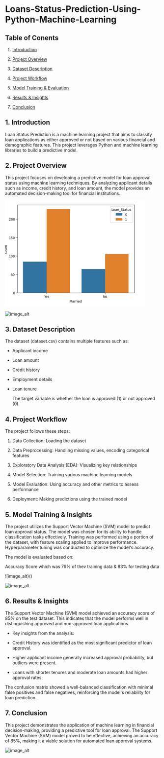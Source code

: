 # Loans-Status-Prediction-Using-Python-Machine-Learning

## Table of Conents

1. [Introduction](#introduction)

2. [Project Overview](#project-overview)

3. [Dataset Description](#dataset-description)

4. [Project Workflow](#project-workflow)

5. [Model Training & Evaluation](#model-transition-and-evaluation)

6. [Results & Insights](#results-&-insights)

7. [Conclusion](#conclusion)

## 1. Introduction

Loan Status Prediction is a machine learning project that aims to classify loan applications as either approved or not based on various financial and demographic features. This project leverages Python and machine learning libraries to build a predictive model.

## 2. Project Overview

This project focuses on developing a predictive model for loan approval status using machine learning techniques. By analyzing applicant details such as income, credit history, and loan amount, the model provides an automated decision-making tool for financial institutions.

![image_alt](https://github.com/Shamiso-Tirivanhu/Loans-Status-Prediction-Using-Python-Machine-Learning/blob/3988c0a19cd53d787625512c9fc542344006b506/Loan%20Status%20and%20Married%20.png)








![image_alt]()

## 3. Dataset Description 

The dataset (dataset.csv) contains multiple features such as:

- Applicant income

- Loan amount

- Credit history

- Employment details

- Loan tenure

  The target variable is whether the loan is approved (1) or not approved (0).

## 4. Project Workflow

The project follows these steps:

1. Data Collection: Loading the dataset

2. Data Preprocessing: Handling missing values, encoding categorical features

3. Exploratory Data Analysis (EDA): Visualizing key relationships

4. Model Selection: Training various machine learning models

5. Model Evaluation: Using accuracy and other metrics to assess performance

6. Deployment: Making predictions using the trained model

## 5. Model Training & Insights

The project utilizes the Support Vector Machine (SVM) model to predict loan approval status. The model was chosen for its ability to handle classification tasks effectively. Training was performed using a portion of the dataset, with feature scaling applied to improve performance. Hyperparameter tuning was conducted to optimize the model's accuracy.

The model is evaluated based on:

Accuracy Score which was 79% of thev training data & 83% for testing data

![image_alt}()

![image_alt]()

## 6. Results & Insights 

The Support Vector Machine (SVM) model achieved an accuracy score of 85% on the test dataset. This indicates that the model performs well in distinguishing approved and non-approved loan applications.

- Key insights from the analysis:

- Credit History was identified as the most significant predictor of loan approval.

- Higher applicant income generally increased approval probability, but outliers were present.

- Loans with shorter tenures and moderate loan amounts had higher approval rates.

The confusion matrix showed a well-balanced classification with minimal false positives and false negatives, reinforcing the model's reliability for loan prediction.

## 7. Conclusion

This project demonstrates the application of machine learning in financial decision-making, providing a predictive tool for loan approval. The Support Vector Machine (SVM) model proved to be effective, achieving an accuracy of 85%, making it a viable solution for automated loan approval systems.

![image_alt]()
